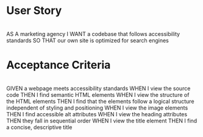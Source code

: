 <h1>User Story</h1>
<br>
AS A marketing agency
I WANT a codebase that follows accessibility standards
SO THAT our own site is optimized for search engines
<br>
<h1>Acceptance Criteria</h1>
<br>
GIVEN a webpage meets accessibility standards
WHEN I view the source code
THEN I find semantic HTML elements
WHEN I view the structure of the HTML elements
THEN I find that the elements follow a logical structure independent of styling and positioning
WHEN I view the image elements
THEN I find accessible alt attributes
WHEN I view the heading attributes
THEN they fall in sequential order
WHEN I view the title element
THEN I find a concise, descriptive title
